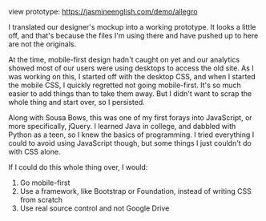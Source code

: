 view prototype:
https://jasmineenglish.com/demo/allegro

I translated our designer's mockup into a working prototype. It looks a little off, and that's because the files I'm using there and have pushed up to here are not the originals.

At the time, mobile-first design hadn't caught on yet and our analytics showed most of our users were using desktops to access the old site. As I was working on this, I started off with the desktop CSS, and when I started the mobile CSS, I quickly regretted not going mobile-first. It's so much easier to add things than to take them away. But I didn't want to scrap the whole thing and start over, so I persisted.

Along with Sousa Bows, this was one of my first forays into JavaScript, or more specifically, jQuery. I learned Java in college, and dabbled with Python as a teen, so I knew the basics of programming. I tried everything I could to avoid using JavaScript though, but some things I just couldn't do with CSS alone.

If I could do this whole thing over, I would:

1. Go mobile-first
2. Use a framework, like Bootstrap or Foundation, instead of writing CSS from scratch
3. Use real source control and not Google Drive
